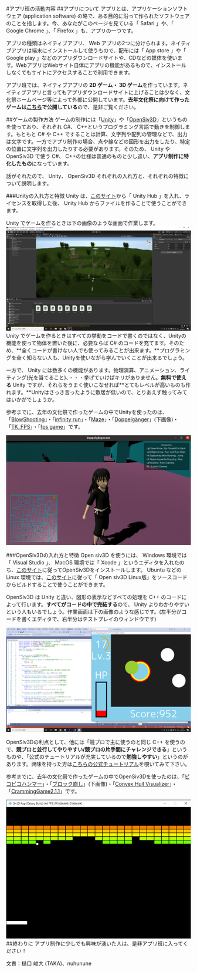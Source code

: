 #アプリ班の活動内容
##アプリについて
アプリとは、アプリケーションソフトウェア (application software) の略で、ある目的に沿って作られたソフトウェアのことを指します。今、あなたがこのページを見ている「 Safari 」や、「 Google Chrome 」、「 Firefox 」も、アプリの一つです。

アプリの種類はネイティブアプリ、 Web アプリの2つに分けられます。ネイティブアプリは端末にインストールして使うもので、配布には「 App store 」や「 Google play 」などのアプリダウンロードサイトや、CDなどの媒体を使います。WebアプリはWebサイト自体にアプリの機能があるもので、インストールしなくてもサイトにアクセスすることで利用できます。

アプリ班では、ネイティブアプリの **2D ゲーム・ 3D ゲーム**を作っています。ネイティブアプリと言ってもアプリダウンロードサイトに上げることは少なく、文化祭ホームページ等によって外部に公開しています。**去年文化祭に向けて作ったゲームは[こちら](https://paken2020.web.app/game)で公開している**ので、是非ご覧ください。

##ゲームの製作方法
ゲームの制作には「[Unity](https://unity.com/ja)」や「[OpenSiv3D](https://siv3d.github.io/ja-jp/)」というものを使っており、それぞれ C#、 C++というプログラミング言語で動きを制御します。もともと C# や C++ ですることは計算、文字列や配列の管理などで、出力は文字です。一方でアプリ制作の場合、点や線などの図形を出力をしたり、特定の位置に文字列を出力したりする必要があります。そのため、 Unity や OpenSiv3D で使う C#、 C++の仕様は普通のものと少し違い、**アプリ制作に特化したもの**になっています。

話がそれたので、 Unity、 OpenSiv3D それぞれの入れ方と、それぞれの特徴について説明します。

###Unityの入れ方と特徴
Unity は、[このサイト](https://unity3d.com/jp/get-unity/download)から「 Unity Hub 」を入れ、ライセンスを取得した後、 Unity Hub からファイルを作ることで使うことができます。

Unity でゲームを作るときは下の画像のような画面で作業します。
![Unityの作業画面](./unity-screen-blowshooting.png)
Unity でゲームを作るときはすべての挙動をコードで書くのではなく、Unityの機能を使って物体を置いた後に、必要ならば C# のコードを充てます。そのため、**全くコードが書けない人でも使ってみることが出来ます。**プログラミングを全く知らない人も、Unityを使いながら学んでいくことが出来るでしょう。

一方で、 Unity には数多くの機能があります。物理演算、アニメーション、ライティング(光を当てること)、・・・挙げていけばキリがありません。**無料で使える** Unity ですが、それらをうまく使いこなせれば**とてもレベルが高いものも作れます。**Unityはさっき言ったように敷居が低いので、とりあえず触ってみてはいかがでしょうか。

参考までに、去年の文化祭で作ったゲームの中でUnityを使ったのは、「[BlowShooting](https://paken2020.web.app/game/blow)」・「[infinity run](https://paken2020.web.app/game/infinity)」・「[Maze](https://paken2020.web.app/game/maze)」・「[Doppelgänger](https://paken2020.web.app/game/doppel)」(下画像)・「[TK_FPS](https://paken2020.web.app/game/tkfps)」・「[fps game](https://paken2020.web.app/game/fpsgame)」です。

![かわいい！](game-doppelganger.png)

###OpenSiv3Dの入れ方と特徴
Open siv3D を使うには、 Windows 環境では「 Visual Studio 」、 MacOS 環境では「 Xcode 」というエディタを入れたのち、[このサイト](https://siv3d.github.io/ja-jp/#opensiv3d-sdk-v043)に従ってOpenSiv3Dをインストールします。 Ubuntu などの Linux 環境では、[このサイト](https://github.com/Siv3D/OpenSiv3D/blob/master/Linux/README_JP.md)に従って「 Open siv3D Linux版」をソースコードからビルドすることで使うことができます。

OpenSiv3D は Unity と違い、図形の表示などすべての処理を C++ のコードによって行います。**すべてがコードの中で完結する**ので、 Unity よりわかりやすいという人もいるでしょう。作業画面は下の画像のような感じです。(左半分がコードを書くエディタで、右半分はテストプレイのウィンドウです)

![OpenSiv3Dの作業画面](opensiv3D-screen-savetheball.png)

OpenSiv3Dの利点として、他には「競プロで主に使うのと同じ C++ を使うので、**競プロと並行してやりやすい/競プロの片手間にチャレンジできる**」というものや、「公式のチュートリアルが充実しているので**勉強しやすい**」というのがあります。興味を持った方は[こちらの公式チュートリアル](https://siv3d.github.io/ja-jp/tutorial/basic/)を覗いてみて下さい。

参考までに、去年の文化祭で作ったゲームの中でOpenSiv3Dを使ったのは、「[ピコピコハンマー](https://paken2020.web.app/game/pikohammer)」・「[ブロック崩し](https://paken2020.web.app/game/block)」(下画像)・「[Convex Hull Visualizer](https://paken2020.web.app/game/convex)」・「[CrammingGame2.1.1](https://paken2020.web.app/game/cramming)」です。

![ブロック崩し](game-block.png)
##終わりに
アプリ制作に少しでも興味が湧いた人は、是非アプリ班に入ってください！

文責：樋口 峻大 (TAKA)、nuhunune
